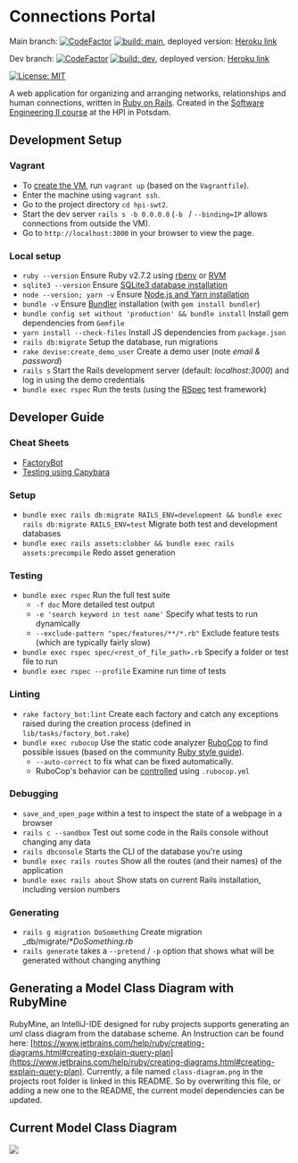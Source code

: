 # Connections Portal

Main branch:
[![CodeFactor](https://www.codefactor.io/repository/github/hpi-swt2/connections-portal/badge/main)](https://www.codefactor.io/repository/github/hpi-swt2/connections-portal/overview/main)
[![build: main](https://github.com/hpi-swt2/connections-portal/workflows/CI/CD/badge.svg?branch=main)](https://github.com/hpi-swt2/connections-portal/actions?query=workflow%3ACI%2FCD+branch%3Amain),
deployed version: [Heroku link](https://connections-portal-main.herokuapp.com/)

Dev branch: [![CodeFactor](https://www.codefactor.io/repository/github/hpi-swt2/connections-portal/badge/dev)](https://www.codefactor.io/repository/github/hpi-swt2/connections-portal/overview/dev) 
[![build: dev](https://github.com/hpi-swt2/connections-portal/workflows/CI/CD/badge.svg?branch=dev)](https://github.com/hpi-swt2/connections-portal/actions?query=workflow%3ACI%2FCD+branch%3Adev),
deployed version: [Heroku link](https://connections-portal-dev.herokuapp.com/)

[![License: MIT](https://img.shields.io/badge/License-MIT-green.svg)](https://opensource.org/licenses/MIT)

A web application for organizing and arranging networks, relationships and human connections, written in [Ruby on Rails](https://rubyonrails.org/).
Created in the [Software Engineering II course](https://hpi.de/plattner/teaching/winter-term-2020-21/softwaretechnik-ii-agile-software-development-in-large-teams.html) at the HPI in Potsdam.


## Development Setup

### Vagrant
* To [create the VM](https://www.vagrantup.com/docs/cli/up), run `vagrant up` (based on the `Vagrantfile`).
* Enter the machine using `vagrant ssh`.
* Go to the project directory `cd hpi-swt2`.
* Start the dev server `rails s -b 0.0.0.0` (`-b ` / `--binding=IP` allows connections from outside the VM).
* Go to `http://localhost:3000` in your browser to view the page.

### Local setup
* `ruby --version` Ensure Ruby v2.7.2 using [rbenv](https://github.com/rbenv/rbenv) or [RVM](http://rvm.io/)
* `sqlite3 --version` Ensure [SQLite3 database installation](https://guides.rubyonrails.org/getting_started.html#installing-sqlite3)
* `node --version; yarn -v` Ensure [Node.js and Yarn installation](https://guides.rubyonrails.org/getting_started.html#installing-node-js-and-yarn)
* `bundle -v` Ensure [Bundler](https://rubygems.org/gems/bundler) installation (with `gem install bundler`)
* `bundle config set without 'production' && bundle install` Install gem dependencies from `Gemfile`
* `yarn install --check-files` Install JS dependencies from `package.json`
* `rails db:migrate` Setup the database, run migrations
* `rake devise:create_demo_user` Create a demo user (note _email & password_)
* `rails s` Start the Rails development server (default: _localhost:3000_) and log in using the demo credentials
* `bundle exec rspec` Run the tests (using the [RSpec](http://rspec.info/) test framework)

## Developer Guide

### Cheat Sheets
* [FactoryBot](https://devhints.io/factory_bot)
* [Testing using Capybara](https://devhints.io/capybara)

### Setup
* `bundle exec rails db:migrate RAILS_ENV=development && bundle exec rails db:migrate RAILS_ENV=test` Migrate both test and development databases
* `bundle exec rails assets:clobber && bundle exec rails assets:precompile` Redo asset generation

### Testing
* `bundle exec rspec` Run the full test suite
  * `-f doc` More detailed test output
  * `-e 'search keyword in test name'` Specify what tests to run dynamically
  * `--exclude-pattern "spec/features/**/*.rb"` Exclude feature tests (which are typically fairly slow)
* `bundle exec rspec spec/<rest_of_file_path>.rb` Specify a folder or test file to run
* `bundle exec rspec --profile` Examine run time of tests

### Linting
* `rake factory_bot:lint` Create each factory and catch any exceptions raised during the creation process (defined in `lib/tasks/factory_bot.rake`)
* `bundle exec rubocop` Use the static code analyzer [RuboCop](https://github.com/rubocop-hq) to find possible issues (based on the community [Ruby style guide](https://github.com/rubocop-hq/ruby-style-guide)).
  * `--auto-correct` to fix what can be fixed automatically.
  * RuboCop's behavior can be [controlled](https://docs.rubocop.org/en/latest/configuration) using `.rubocop.yml`

### Debugging
* `save_and_open_page` within a test to inspect the state of a webpage in a browser
* `rails c --sandbox` Test out some code in the Rails console without changing any data
* `rails dbconsole` Starts the CLI of the database you're using
* `bundle exec rails routes` Show all the routes (and their names) of the application
* `bundle exec rails about` Show stats on current Rails installation, including version numbers

### Generating
* `rails g migration DoSomething` Create migration _db/migrate/*_DoSomething.rb_
* `rails generate` takes a `--pretend` / `-p` option that shows what will be generated without changing anything

## Generating a Model Class Diagram with RubyMine

RubyMine, an IntelliJ-IDE designed for ruby projects supports generating an uml class diagram from the database scheme. An Instruction can be found here: [https://www.jetbrains.com/help/ruby/creating-diagrams.html#creating-explain-query-plan](https://www.jetbrains.com/help/ruby/creating-diagrams.html#creating-explain-query-plan).
Currently, a file named ```class-diagram.png``` in the projects root folder is linked in this README. So by overwriting this file, or adding a new one to the README, the current model dependencies can be updated.

## Current Model Class Diagram

![](class-diagram.png)
